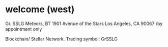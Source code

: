 # welcome (west)

Gr. SSLG Meteors, BT 1901 Avenue of the Stars Los Angeles, CA 90067 
/by appointment only

Blockchain/ Stellar Network. 
Trading symbol: GrSSLG
